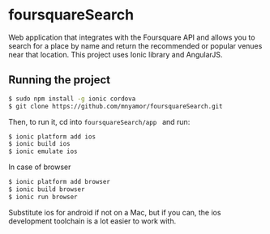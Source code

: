 # foursquareSearch
Web application that integrates with the Foursquare API and allows you to search for a place by name and return the recommended or popular venues near that location.
This project uses Ionic library and AngularJS.

## Running the project

```bash
$ sudo npm install -g ionic cordova
$ git clone https://github.com/mnyamor/foursquareSearch.git  
```

Then, to run it, cd into `foursquareSearch/app ` and run:

```bash
$ ionic platform add ios
$ ionic build ios
$ ionic emulate ios
```

In case of browser 

```bash
$ ionic platform add browser
$ ionic build browser
$ ionic run browser
```

Substitute ios for android if not on a Mac, but if you can, the ios development toolchain is a lot easier to work with.
